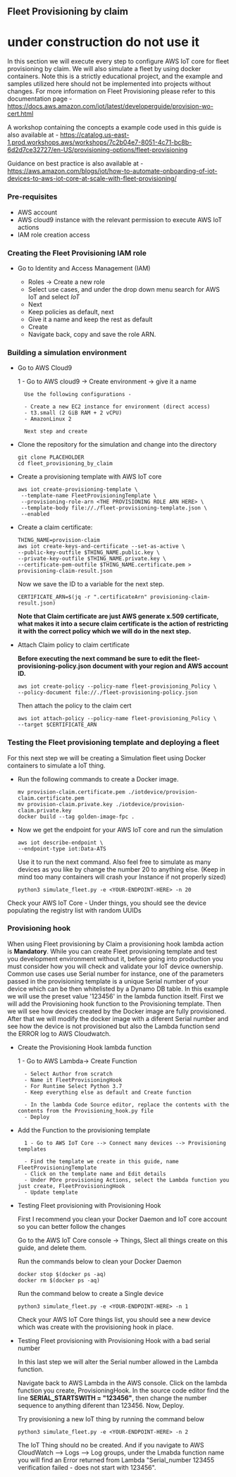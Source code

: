 ## Fleet Provisioning by claim 



# under construction do not use it


In this section we will execute every step to configure AWS IoT core for fleet provisioning by claim. We will also simulate a fleet by using docker containers. Note this is a strictly educational project, and the example and samples utilized here should not be implemented into projects without changes. 
For more information on Fleet Provisioning please refer to this documentation page - https://docs.aws.amazon.com/iot/latest/developerguide/provision-wo-cert.html

A workshop containing the concepts a example code used in this guide is also available at - https://catalog.us-east-1.prod.workshops.aws/workshops/7c2b04e7-8051-4c71-bc8b-6d2d7ce32727/en-US/provisioning-options/fleet-provisioning
 
Guidance on best practice is also available at - https://aws.amazon.com/blogs/iot/how-to-automate-onboarding-of-iot-devices-to-aws-iot-core-at-scale-with-fleet-provisioning/


### Pre-requisites 
 
 * AWS account 
 * AWS cloud9 instance with the relevant permission to execute AWS IoT actions
 * IAM role creation access

 ### Creating the Fleet Provisioning IAM role 
* Go to Identity and Access Management (IAM)
    
    - Roles -> Create a new role 
    - Select use cases, and under the drop down menu search for AWS IoT and select *IoT*
    - Next 
    - Keep policies as default, next
    - Give it a name and keep the rest as default 
    - Create
    - Navigate back, copy and save the role ARN. 

 ### Building a simulation environment 
* Go to AWS Cloud9

    1 - Go to AWS cloud9 -> Create environment -> give it a name 
        
        Use the following configurations -
        
        - Create a new EC2 instance for environment (direct access)
        - t3.small (2 GiB RAM + 2 vCPU)
        - AmazonLinux 2

        Next step and create

* Clone the repository for the simulation and change into the directory 
    ```
    git clone PLACEHOLDER
    cd fleet_provisioning_by_claim
    ```

* Create a provisioning template with AWS IoT core 

    ```
    aws iot create-provisioning-template \
     --template-name FleetProvisioningTemplate \
     --provisioning-role-arn <THE PROVISIONING ROLE ARN HERE> \
     --template-body file://./fleet-provisioning-template.json \
     --enabled
    ```
        
* Create a claim certificate:

    ```    
    THING_NAME=provision-claim
    aws iot create-keys-and-certificate --set-as-active \
    --public-key-outfile $THING_NAME.public.key \
    --private-key-outfile $THING_NAME.private.key \
    --certificate-pem-outfile $THING_NAME.certificate.pem > provisioning-claim-result.json
    ```
    Now we save the ID to a variable for the next step.
    ```
    CERTIFICATE_ARN=$(jq -r ".certificateArn" provisioning-claim-result.json)
    ```
    **Note that Claim certificate are just AWS generate x.509 certificate, what makes it into a secure claim certificate is the action of restricting it with the correct policy which we will do in the next step.** 
  
* Attach Claim policy to claim certificate
    
    **Before executing the next command be sure to edit the fleet-provisioning-policy.json document with your region and AWS account ID.**
    ```
    aws iot create-policy --policy-name fleet-provisioning_Policy \
    --policy-document file://./fleet-provisioning-policy.json
    ```
    
    Then attach the policy to the claim cert 
    ```
    aws iot attach-policy --policy-name fleet-provisioning_Policy \
    --target $CERTIFICATE_ARN
    ```

### Testing the Fleet provisioning template and deploying a fleet 

For this next step we will be creating a Simulation fleet using Docker containers to simulate a IoT thing.

* Run the following commands to create a Docker image. 

    ```
    mv provision-claim.certificate.pem ./iotdevice/provision-claim.certificate.pem
    mv provision-claim.private.key ./iotdevice/provision-claim.private.key
    docker build --tag golden-image-fpc .
    ```
* Now we get the endpoint for your AWS IoT core and run the simulation 

    ```
    aws iot describe-endpoint \
    --endpoint-type iot:Data-ATS
    ```
    Use it to run the next command. Also feel free to simulate as many devices as you like by change the number 20 to anything else. (Keep in mind too many containers will crash your Instance if not properly sized)

    ```
    python3 simulate_fleet.py -e <YOUR-ENDPOINT-HERE> -n 20
    ```
Check your AWS IoT Core - Under things, you should see the device populating the registry list with random UUIDs

### Provisioning hook 

When using Fleet provisioning by Claim a provisioning hook lambda action is **Mandatory**. While you can create Fleet provisioning template and test you development environment without it, before going into production you must consider how you will check and validate your IoT device ownership. Common use cases use Serial number for instance, one of the parameters passed in the provisioning template is a unique Serial number of your device which can be then whitelisted by a Dynamo DB table.
In this example we will use the preset value '123456' in the lambda function itself. First we will add the Provisioning hook function to the Provisioning template. Then we will see how devices created by the Docker image are fully provisioned. After that we will modify the docker image with a diferent Serial number and see how the device is not provisioned but also the Lambda function send the ERROR log to AWS Cloudwatch. 

* Create the Provisioning Hook lambda function

    1 - Go to AWS Lambda-> Create Function
        
        - Select Author from scratch
        - Name it FleetProvisioningHook 
        - For Runtime Select Python 3.7
        - Keep everything else as default and Create function

        - In the lambda Code Source editor, replace the contents with the contents from the Provisioning_hook.py file
        - Deploy
        
* Add the Function to the provisioning template
        
        1 - Go to AWS IoT Core --> Connect many devices --> Provisioning templates
        
        - Find the template we create in this guide, name FleetProvisioningTemplate
        - Click on the template name and Edit details
        - Under POre provisioning Actions, select the Lambda function you just create, FleetProvisioningHook
        - Update template

* Testing Fleet provisioning with Provisioning Hook

    First I recommend you clean your Docker Daemon and IoT core account so you can better follow the changes

    Go to the AWS IoT Core console -> Things, Slect all things create on this guide, and delete them.

    Run the commands below to clean your Docker Daemon

    ```
    docker stop $(docker ps -aq)
    docker rm $(docker ps -aq)
    ```  

    Run the command below to create a Single device 

    ```
    python3 simulate_fleet.py -e <YOUR-ENDPOINT-HERE> -n 1
    ```
    Check your AWS IoT Core things list, you should see a new device which was create with the provisioning hook in place.

* Testing Fleet provisioning with Provisioning Hook with a bad serial number

    In this last step we will alter the Serial number allowed in the Lambda function. 

    Navigate back to AWS Lambda in the AWS console. Click on the lambda function you create, ProvisioningHook. In the source code editor find the line **SERIAL_STARTSWITH = "123456"**, then change the number sequence to anything diferent than 123456. Now, Deploy.

    Try provisioning a new IoT thing by running the command below

    ```
    python3 simulate_fleet.py -e <YOUR-ENDPOINT-HERE> -n 2
    ```

    The IoT Thing should no be created. And if you navigate to AWS CloudWatch --> Logs --> Log groups, under the Lmabda function name you will find an Error returned from Lambda "Serial_number 123455 verification failed - does not start with 123456".

